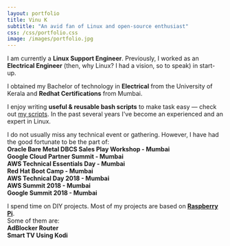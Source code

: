 ```yaml
---
layout: portfolio
title: Vinu K
subtitle: "An avid fan of Linux and open-source enthusiast"
css: /css/portfolio.css
image: /images/portfolio.jpg
---
```


<div id="portfolio-section">

<p class="portfolio-text">
<span class="fa fa-briefcase portfolio-icon"></span>
I am currently a <strong>Linux Support Engineer</strong>. Previously, I worked as an <strong>Electrical Engineer</strong> (then, why Linux? I had a vision, so to speak) in start-up.
</p>

<p class="portfolio-text">
<span class="fa fa-graduation-cap portfolio-icon"></span>
I obtained my Bachelor of technology in <strong>Electrical</strong> from the University of Kerala and <strong>Redhat Certifications</strong> from Mumbai.
</p>

<p class="portfolio-text">
<span class="fa fa-code portfolio-icon"></span>
I enjoy writing <strong>useful & reusable bash scripts</strong> to make task easy &mdash; check out <a href="https://github.com/kevydotvinu/scripts">my scripts</a>. In the past several years I've become an experienced and an expert in Linux.
</p>

<p class="portfolio-text">
<span class="fa fa-users portfolio-icon"></span>
I do not usually miss any technical event or gathering. However, I have had the good fortunate to be the part of:<br> <strong>Oracle Bare Metal DBCS Sales Play Workshop - Mumbai</strong><br> <strong>Google Cloud Partner Summit - Mumbai</strong><br> <strong>AWS Technical Essentials Day - Mumbai</strong><br> <strong> Red Hat Boot Camp - Mumbai </strong><br> <strong> AWS Technical Day 2018 - Mumbai </strong><br> <strong> AWS Summit 2018 - Mumbai </strong><br> <strong> Google Summit 2018 - Mumbai </strong><br>
</p>

<p class="portfolio-text">
<span class="fa fa-paper-plane portfolio-icon"></span>
I spend time on DIY projects. Most of my projects are based on <a href="https://www.raspberrypi.org/"><strong>Raspberry Pi</strong></a>.<br>Some of them are:<br><strong>AdBlocker Router</strong><br><strong>Smart TV Using Kodi</strong>
</p>

</div>
